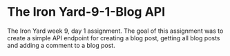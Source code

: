 # The Iron Yard-9-1-Blog API


The Iron Yard week 9, day 1 assignment. The goal of this assignment was to create a simple API endpoint for creating a blog post, getting all blog posts and adding a comment to a blog post.
